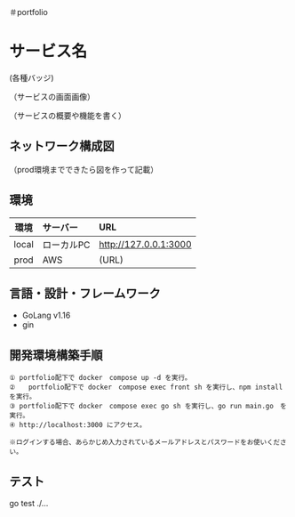 ＃portfolio

# サービス名
(各種バッジ)

（サービスの画面画像）

（サービスの概要や機能を書く）

## ネットワーク構成図
（prod環境までできたら図を作って記載）

## 環境
|環境|サーバー|URL|
|:---:|:---|:---|
|local|ローカルPC|http://127.0.0.1:3000|
|prod|AWS|(URL)|

## 言語・設計・フレームワーク
- GoLang v1.16
- gin

## 開発環境構築手順
```
① portfolio配下で docker　compose up -d を実行。
②　　portfolio配下で docker　compose exec front sh を実行し、npm install　を実行。
③ portfolio配下で docker　compose exec go sh を実行し、go run main.go　を実行。
④ http://localhost:3000 にアクセス。

※ログインする場合、あらかじめ入力されているメールアドレスとパスワードをお使いください。
```

## テスト
go test ./...

